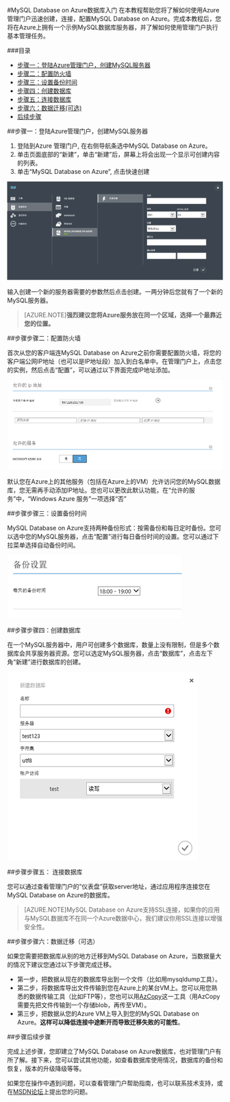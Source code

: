<properties linkid="" urlDisplayName="" pageTitle="MySQL Database on Azure数据库入门 - Azure 微软云" metaKeywords="Azure 云,技术文档,文档与资源,MySQL,数据库,入门指南" description="快速入门指南帮助您迅速了解MySQL Database on Azure,让您几分钟内轻松创建,连接,迁移,监控管理您的MySQL数据库。您根据入门指南中的步骤操作,将成功建立使用属于您的MySQL数据库。" metaCanonical="" services="MySQL" documentationCenter="Services" title="" authors="" solutions="" manager="" editor="" />

<tags ms.service="mysql" ms.date="" wacn.date="04/29/2015"/>

#MySQL Database on Azure数据库入门
在本教程帮助您将了解如何使用Azure管理门户迅速创建，连接，配置MySQL Database on Azure。完成本教程后，您将在Azure上拥有一个示例MySQL数据库服务器，并了解如何使用管理门户执行基本管理任务。


###目录
- [步骤一：登陆Azure管理门户，创建MySQL服务器](#step1)
- [步骤二：配置防火墙](#step2)
- [步骤三：设置备份时间](#step3)
- [步骤四：创建数据库](#step4)
- [步骤五：连接数据库](#step5)
- [步骤六：数据迁移(可选)](#step6)
- [后续步骤](#nextstep)

##<a id="step1"></a>步骤一：登陆Azure管理门户，创建MySQL服务器

1.	登陆到Azure 管理门户, 在右侧导航条选中MySQL Database on Azure。 
2.	单击页面底部的“新建”，单击“新建”后，屏幕上将会出现一个显示可创建内容的列表。
3.	单击“MySQL Database on Azure”, 点击快速创建
 
![创建MySQL服务器](./media/mysql-database-get-started/create-mysql-server.png)

输入创建一个新的服务器需要的参数然后点击创建。一两分钟后您就有了一个新的MySQL服务器。

>[AZURE.NOTE]**强烈建议您将Azure服务放在同一个区域，选择一个最靠近您的位置。**

##<a id="step2"></a>步骤步骤二：配置防火墙

首次从您的客户端连MySQL Database on Azure之前你需要配置防火墙，将您的客户端公网IP地址（也可以是IP地址段）加入到白名单中。在管理门户上，点击您的实例，然后点击“配置”，可以通过以下界面完成IP地址添加。

![配置MySQL服务器](./media/mysql-database-get-started/config-mysql-server.png) 

默认您在Azure上的其他服务（包括在Azure上的VM）允许访问您的MySQL数据库，您无需再手动添加IP地址。您也可以更改此默认功能，在“允许的服务”中，“Windows Azure 服务”一项选择“否”

##<a id="step3"></a>步骤步骤三：设置备份时间

MySQL Database on Azure支持两种备份形式：按需备份和每日定时备份。您可以选中您的MySQL服务器，点击“配置”进行每日备份时间的设置。您可以通过下拉菜单选择自动备份时间。

![备份设置](./media/mysql-database-get-started/config-backup-window.png)

##<a id="step4"></a>步骤步骤四：创建数据库

在一个MySQL服务器中，用户可创建多个数据库，数量上没有限制，但是多个数据库会共享服务器资源。您可以选定MySQL服务器，点击“数据库”，点击左下角“新建”进行数据库的创建。

![创建数据库](./media/mysql-database-get-started/create-mysql-db.png)

##<a id="step5"></a>步骤步骤五： 连接数据库

您可以通过查看管理门户的”仪表盘”获取server地址，通过应用程序连接您在MySQL Database on Azure的数据库。
>[AZURE.NOTE]MySQL Database on Azure支持SSL连接，如果你的应用与MySQL数据库不在同一个Azure数据中心，我们建议你用SSL连接以增强安全性。

##<a id="step6"></a>步骤步骤六：数据迁移（可选）

如果您需要把数据库从别的地方迁移到MySQL Database on Azure，当数据量大的情况下建议您通过以下步骤完成迁移。

- 第一步，把数据从现在的数据库导出到一个文件（比如用mysqldump工具）。
- 第二步，将数据库导出文件传输到您在Azure上的某台VM上。您可以用您熟悉的数据传输工具（比如FTP等），您也可以用[AzCopy](/documentation/articles/storage-use-azcopy/)这一工具（用AzCopy需要先把文件传输到一个存储blob，再传至VM）。
- 第三步，把数据从您的Azure VM上导入到您的MySQL Database on Azure。**这样可以降低连接中途断开而导致迁移失败的可能性**。

##<a id="nextstep"></a>步骤后续步骤

完成上述步骤，您即建立了MySQL Database on Azure数据库，也对管理门户有所了解。接下来，您可以尝试其他功能，如查看数据库使用情况，数据库的备份和恢复，版本的升级降级等等。

如果您在操作中遇到问题，可以查看管理门户帮助指南，也可以联系技术支持，或在[MSDN论坛](https://social.msdn.microsoft.com/Forums/zh-CN/home?forum=windowsazurezhchs)上提出您的问题。





